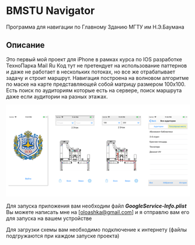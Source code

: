 # BMSTU Navigator

Программа для навигации по Главному Зданию МГТУ им Н.Э.Баумана

## Описание

Это первый мой проект для iPhone в рамках курса по IOS разработке ТехноПарка Mail Ru
Код тут не претендует на использование паттернов и даже не работает в нескольких потоках, но все же отрабатывает задачу и строит маршрут. 
Навигация построена на волновом алгоритме по маске на карте представляющей собой матрицу размером 100x100.
Есть поиск по аудиториям которые есть на сервере, поиск маршрута даже если аудитории на разных этажах.

![ScreenShot](ScreenShot.png)

Для запуска приложения вам необходим файл ***GoogleService-Info.plist***
Вы можете написать мне на [oloashka@gmail.com] и я отправлю вам его для запуска на вашем устройстве

Для загрузки схемы вам необходимо подключение к интернету (файлы подгружаются при каждом запуске проекта)
